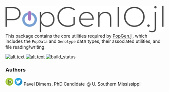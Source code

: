 ![logo](misc/popgenio.png)
This package contains the core utilities required by [PopGen.jl](https://github.com/biojulia/PopGen.jl), which includes the `PopData` and `Genotype` data types, their associated utilities, and file reading/writing.

[![alt text](https://img.shields.io/badge/docs-stable-informational?style=for-the-badge&logo=Read%20The%20Docs&logoColor=white)](https://BioJulia.net/PopGen.jl/) 
[![alt text](https://img.shields.io/badge/slack-join%20PopGen.jl-9d72b1?style=for-the-badge&logo=slack)](https://join.slack.com/t/popgenjl/shared_invite/zt-deam65n8-DuBs2z1oDtsbBuRplJW~Pg)
![build_status](https://img.shields.io/github/workflow/status/BioJulia/PopGenCore.jl/dev_ci?label=Dev%20Build&logo=GitHub&style=for-the-badge)

### Authors

[![alt text](misc/orcid.png)](https://orcid.org/0000-0003-3823-0373) [![alt text](misc/twitter.png)](https://twitter.com/PVDimens) Pavel Dimens, PhD Candidate @ U. Southern Mississippi
